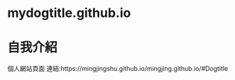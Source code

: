 # mydogtitle.github.io
 <h1>自我介紹</h1>
 個人網站頁面
 連結:https://mingjingshu.github.io/mingjing.github.io/#Dogtitle
 
 
